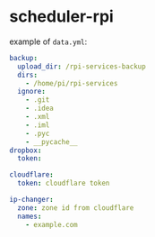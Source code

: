 # scheduler-rpi
 
example of `data.yml`:
```yaml
backup:
  upload_dir: /rpi-services-backup
  dirs:
    - /home/pi/rpi-services
  ignore:
    - .git
    - .idea
    - .xml
    - .iml
    - .pyc
    - __pycache__
dropbox:
  token: 

cloudflare:
  token: cloudflare token

ip-changer:
  zone: zone id from cloudflare
  names:
    - example.com
```